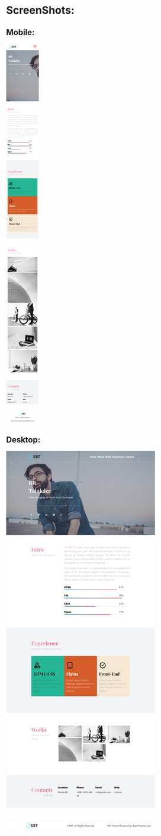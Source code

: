 # ScreenShots:

## Mobile:

![ss](/public/img/ss-phone.png)

## Desktop:

![ss](/public/img/ss-pc.png)
